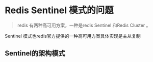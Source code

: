 # Redis Sentinel 模式的问题
> redis 有两种高可用方案，一种是redis Sentinel 和Redis Cluster 。

Sentinel 模式也redis官方提供的一种高可用方案具体实现是主从复制


## Sentinel的架构模式









